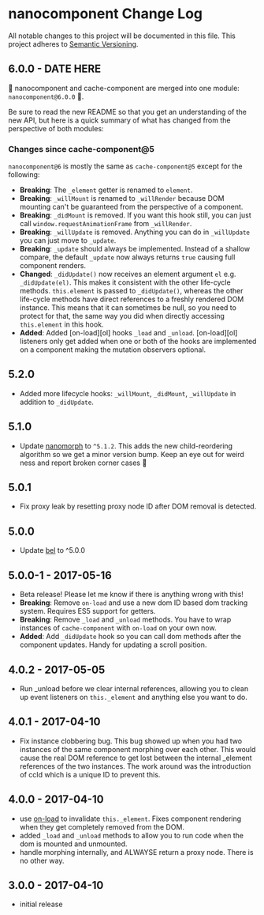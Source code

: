 # nanocomponent Change Log
All notable changes to this project will be documented in this file.
This project adheres to [Semantic Versioning](http://semver.org/).

## 6.0.0 - DATE HERE

🎉 nanocomponent and cache-component are merged into one module: `nanocomponent@6.0.0` 🎉.

Be sure to read the new README so that you get an understanding of the new API, but here is a quick summary of what has changed from the perspective of both modules:

### Changes since cache-component@5

`nanocomponent@6` is mostly the same as `cache-component@5` except for the following:

- **Breaking**: The `_element` getter is renamed to `element`.
- **Breaking**: `_willMount` is renamed to `_willRender` because DOM mounting can't be guaranteed from the perspective of a component.
- **Breaking**: `_didMount` is removed.  If you want this hook still, you can just call `window.requestAnimationFrame` from `_willRender`.
- **Breaking**: `_willUpdate` is removed.  Anything you can do in `_willUpdate` you can just move to `_update`.
- **Breaking**: `_update` should always be implemented.  Instead of a shallow compare, the default `_update` now always returns `true` causing full component renders.
- **Changed**: `_didUpdate()` now receives an element argument `el` e.g. `_didUpdate(el)`.  This makes it consistent with the other life-cycle methods. `this.element` is passed to `_didUpdate()`, whereas the other life-cycle methods have direct references to a freshly rendered DOM instance.  This means that it can sometimes be null, so you need to protect for that, the same way you did when directly accessing `this.element` in this hook.
- **Added**: Added [on-load][ol] hooks `_load` and `_unload`.  [on-load][ol] listeners only get added when one or both of the hooks are implemented on a component making the mutation observers optional.


## 5.2.0
* Added more lifecycle hooks: `_willMount`, `_didMount`, `_willUpdate` in addition to `_didUpdate`.

## 5.1.0
* Update [nanomorph](http://ghub.io/nanomorph) to `^5.1.2`.  This adds the new child-reordering algorithm so we get a minor version bump.  Keep an eye out for weird ness and report broken corner cases 🙏

## 5.0.1
* Fix proxy leak by resetting proxy node ID after DOM removal is detected.

## 5.0.0
* Update [bel](http://ghub.io/bel) to ^5.0.0

## 5.0.0-1 - 2017-05-16
* Beta release!  Please let me know if there is anything wrong with this!
* **Breaking**: Remove `on-load` and use a new dom ID based dom tracking system.  Requires ES5 support for getters.
* **Breaking**: Remove `_load` and `_unload` methods.  You have to wrap instances of `cache-component` with `on-load` on your own now.
* **Added**: Add `_didUpdate` hook so you can call dom methods after the component updates.  Handy for updating a scroll position.

## 4.0.2 - 2017-05-05
* Run _unload before we clear internal references, allowing you to clean up event listeners on `this._element` and anything else you want to do.

## 4.0.1 - 2017-04-10
* Fix instance clobbering bug.  This bug showed up when you had two instances of the same component morphing over each other.  This would cause the real DOM reference to get lost between the internal _element references of the two instances.  The work around was the introduction of ccId which is a unique ID to prevent this.

## 4.0.0 - 2017-04-10
* use [on-load](https://github.com/shama/on-load) to invalidate `this._element`.  Fixes component rendering when they get completely removed from the DOM.
* added `_load` and `_unload` methods to allow you to run code when the dom is mounted and unmounted.
* handle morphing internally, and ALWAYSE return a proxy node.  There is no other way.

## 3.0.0 - 2017-04-10
* initial release
